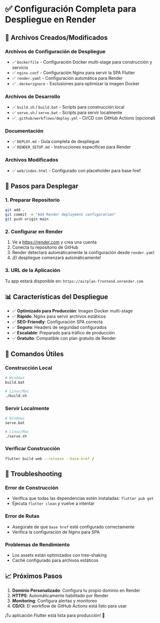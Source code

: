 # ✅ Configuración Completa para Despliegue en Render

## 📁 Archivos Creados/Modificados

### Archivos de Configuración de Despliegue
- ✅ `Dockerfile` - Configuración Docker multi-stage para construcción y servicio
- ✅ `nginx.conf` - Configuración Nginx para servir la SPA Flutter
- ✅ `render.yaml` - Configuración automática para Render
- ✅ `.dockerignore` - Exclusiones para optimizar la imagen Docker

### Archivos de Desarrollo
- ✅ `build.sh` / `build.bat` - Scripts para construcción local
- ✅ `serve.sh` / `serve.bat` - Scripts para servir localmente
- ✅ `.github/workflows/deploy.yml` - CI/CD con GitHub Actions (opcional)

### Documentación
- ✅ `DEPLOY.md` - Guía completa de despliegue
- ✅ `RENDER_SETUP.md` - Instrucciones específicas para Render

### Archivos Modificados
- ✅ `web/index.html` - Configurado con placeholder para base href

## 🚀 Pasos para Desplegar

### 1. Preparar Repositorio
```bash
git add .
git commit -m "Add Render deployment configuration"
git push origin main
```

### 2. Configurar en Render
1. Ve a https://render.com y crea una cuenta
2. Conecta tu repositorio de GitHub
3. Render detectará automáticamente la configuración desde `render.yaml`
4. ¡El despliegue comenzará automáticamente!

### 3. URL de la Aplicación
Tu app estará disponible en: `https://airplan-frontend.onrender.com`

## 📊 Características del Despliegue

- ✅ **Optimizado para Producción**: Imagen Docker multi-stage
- ✅ **Rápido**: Nginx para servir archivos estáticos
- ✅ **SEO-Friendly**: Configuración SPA correcta
- ✅ **Seguro**: Headers de seguridad configurados
- ✅ **Escalable**: Preparado para tráfico de producción
- ✅ **Gratuito**: Compatible con plan gratuito de Render

## 🔧 Comandos Útiles

### Construcción Local
```bash
# Windows
build.bat

# Linux/Mac
./build.sh
```

### Servir Localmente
```bash
# Windows
serve.bat

# Linux/Mac
./serve.sh
```

### Verificar Construcción
```bash
flutter build web --release --base-href /
```

## 🐛 Troubleshooting

### Error de Construcción
- Verifica que todas las dependencias estén instaladas: `flutter pub get`
- Ejecuta `flutter clean` y vuelve a intentar

### Error de Rutas
- Asegúrate de que `base href` esté configurado correctamente
- Verifica la configuración de Nginx para SPA

### Problemas de Rendimiento
- Los assets están optimizados con tree-shaking
- Caché configurado para archivos estáticos

## 📈 Próximos Pasos

1. **Dominio Personalizado**: Configura tu propio dominio en Render
2. **HTTPS**: Automáticamente habilitado por Render
3. **Monitoring**: Configura alertas y monitoreo
4. **CD/CI**: El workflow de GitHub Actions está listo para usar

¡Tu aplicación Flutter está lista para producción! 🎉
